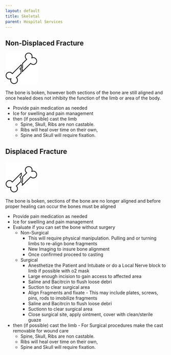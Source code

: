 ```yaml
---
layout: default
title: Skeletal
parent: Hospital Services
---
```


## Non-Displaced Fracture
![](https://raw.githubusercontent.com/dangitrp/medical-rp-guide/main/assets/images/fracture-nondisplaced.jpg)

The bone is boken, however both sections of the bone are still aligned and once healed does not inhibity the function of the limb or area of the body.

- Provide pain medication as needed
- Ice for swelling and pain management
- then (if possible) cast the limb
  - Spine, Skull, Ribs are non castable.
  - Ribs will heal over time on their own,
  - Spine and Skull will require fixation.

 ## [](header-2)Displaced Fracture
 ![](https://raw.githubusercontent.com/dangitrp/medical-rp-guide/main/assets/images/fracture-displaced.jpg)

The bone is boken, sections of the bone are no longer aligned and before proper healing can occur the bones must be aligned

- Provide pain medication as needed
- Ice for swelling and pain management
- Evaluate if you can set the bone without surgery
  - Non-Surgical
     - This will require physical manipulation. Pulling and or turning limbs to re-align bone fragments
     - New Imaging to insure bone alignment
     - Once confirmed proceed to casting
  - Surgical
     - Anesthetize the Patient and Intubate or do a Local Nerve block to limb if possible with o2 mask
     - Large enough incision to gain access to affected area
     - Saline and Bacitrcin to flush loose debri
     - Suction to clear surgical area
     - Align Fragments and fixate - This may include plates, screws, pins, rods to imobilize fragments
     - Saline and Bacitrcin to flush loose debri
     - Suctionn to clear surgical area
     - Close surgical site, apply ointment, cover with clean/sterile guaze
- then (if possible) cast the limb - For Surgical procedures make the cast removable for wound care
  - Spine, Skull, Ribs are non castable. 
  - Ribs will heal over time on their own, 
  - Spine and Skull will require fixation.
